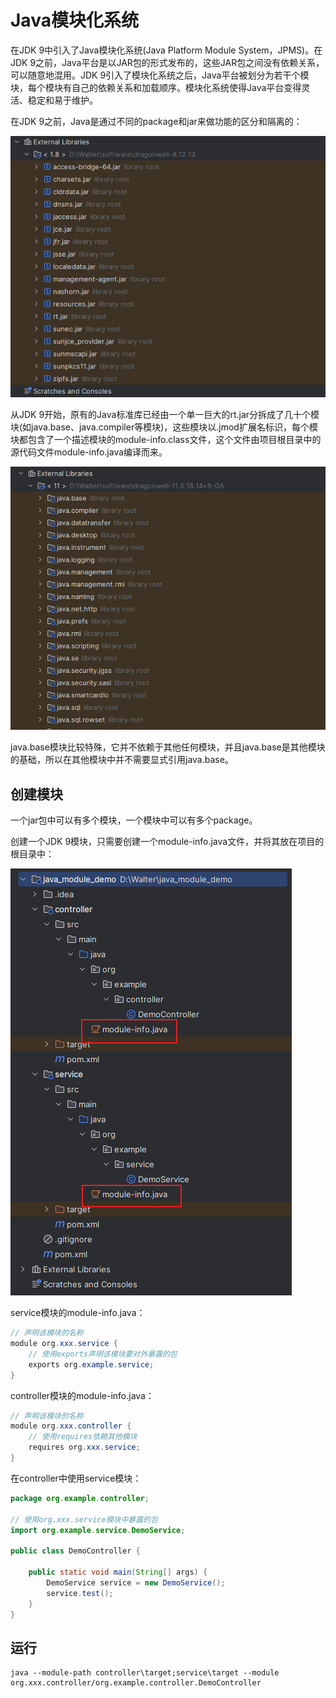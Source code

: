 # Java模块化系统

在JDK 9中引入了Java模块化系统(Java Platform Module System，JPMS)。在JDK 9之前，Java平台是以JAR包的形式发布的，这些JAR包之间没有依赖关系，可以随意地混用。JDK 9引入了模块化系统之后，Java平台被划分为若干个模块，每个模块有自己的依赖关系和加载顺序。模块化系统使得Java平台变得灵活、稳定和易于维护。

在JDK 9之前，Java是通过不同的package和jar来做功能的区分和隔离的：

![](../../img/java_no_module.png)

从JDK 9开始，原有的Java标准库已经由一个单一巨大的rt.jar分拆成了几十个模块(如java.base、java.compiler等模块)，这些模块以.jmod扩展名标识，每个模块都包含了一个描述模块的module-info.class文件，这个文件由项目根目录中的源代码文件module-info.java编译而来。

![](../../img/java_module.png)

java.base模块比较特殊，它并不依赖于其他任何模块，并且java.base是其他模块的基础，所以在其他模块中并不需要显式引用java.base。

## 创建模块

一个jar包中可以有多个模块，一个模块中可以有多个package。

创建一个JDK 9模块，只需要创建一个module-info.java文件，并将其放在项目的根目录中：

![](../../img/java_module_demo.png)

service模块的module-info.java：

```java
// 声明该模块的名称
module org.xxx.service {
    // 使用exports声明该模块要对外暴露的包
    exports org.example.service;
}
```

controller模块的module-info.java：

```java
// 声明该模块的名称
module org.xxx.controller {
    // 使用requires依赖其他模块
    requires org.xxx.service;
}
```

在controller中使用service模块：

```java
package org.example.controller;

// 使用org.xxx.service模块中暴露的包
import org.example.service.DemoService;

public class DemoController {

    public static void main(String[] args) {
        DemoService service = new DemoService();
        service.test();
    }
}
```

## 运行

```
java --module-path controller\target;service\target --module org.xxx.controller/org.example.controller.DemoController
```
